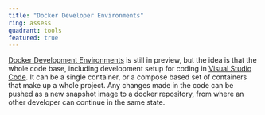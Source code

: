 ```yaml
---
title: "Docker Developer Environments"
ring: assess
quadrant: tools
featured: true
---
```


[Docker Development Environments](https://docs.docker.com/desktop/features/dev-environments) is still in preview, but the idea is that the whole code base,
including development setup for coding in [Visual Studio Code](/tools/visual-studio-code). It can be a single container, or a
compose based set of containers that make up a whole project. Any changes made in the code can be
pushed as a new snapshot image to a docker repository, from where an other developer can continue in
the same state.
